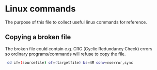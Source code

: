 # Linux commands 

The purpose of this file to collect useful linux commands for reference.

## Copying a broken file

The broken file could contain e.g. CRC (Cyclic Redundancy Check) errors so
ordinary programs/commands will refuse to copy the file.

```bash
 dd if=(sourcefile) of=(targetfile) bs=4M conv=noerror,sync
```
